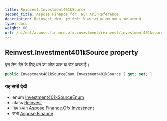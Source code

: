 ```yaml
---
title: Reinvest.Investment401kSource
second_title: Aspose.Finance for .NET API Reference
description: Reinvest संपत्त. इस लेनदेन के लए धन क स्रत प्रप्त य सेट करत है
type: docs
weight: 60
url: /hi/net/aspose.finance.ofx.investment/reinvest/investment401ksource/
---
```

## Reinvest.Investment401kSource property

इस लेन-देन के लिए धन का स्रोत प्राप्त या सेट करता है।

```csharp
public Investment401kSourceEnum Investment401kSource { get; set; }
```

### यह सभी देखें

* enum [Investment401kSourceEnum](../../../aspose.finance.ofx/investment401ksourceenum/)
* class [Reinvest](../)
* नाम स्थान [Aspose.Finance.Ofx.Investment](../../reinvest/)
* सभा [Aspose.Finance](../../../)


